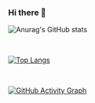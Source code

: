 ### Hi there 👋

![Anurag's GitHub stats](https://github-readme-stats.vercel.app/api?username=chenxinli001&count_private=true&show_icons=true&theme=cobalt) 

&nbsp;

[![Top Langs](https://github-readme-stats.vercel.app/api/top-langs/?username=chenxinli001&layout=compact&theme=cobalt)](https://github.com/chenxinli001/chenxinli001)

&nbsp;

[![GitHub Activity Graph](https://github-readme-activity-graph.vercel.app/graph?username=chenxinli001&theme=github-dark)](https://github.com/chenxinli001/chenxinli001)


